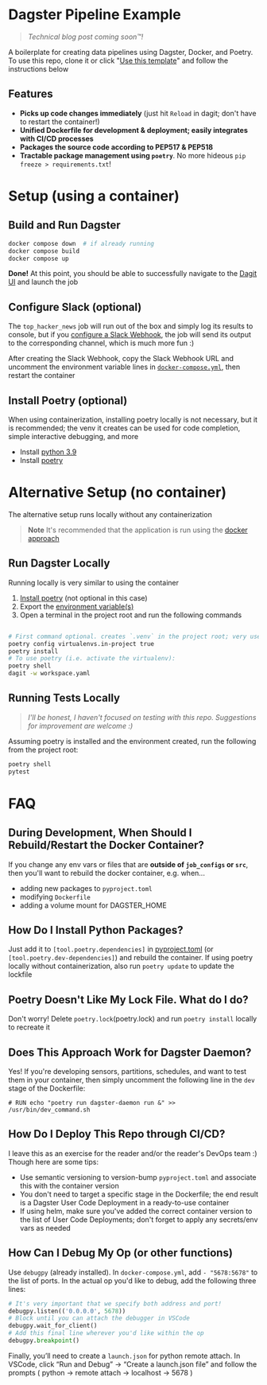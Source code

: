 # Dagster Pipeline Example

> *Technical blog post coming soon™!*

A boilerplate for creating data pipelines using Dagster, Docker, and Poetry. To use this repo, clone it or click "[Use this template](https://github.com/MileTwo/dagster-example-pipeline/generate)" and follow the instructions below
## Features
* **Picks up code changes immediately** (just hit `Reload` in dagit; don't have to restart the container!)
* **Unified Dockerfile for development & deployment; easily integrates with CI/CD processes**
* **Packages the source code according to PEP517 & PEP518**
* **Tractable package management using `poetry`**. No more hideous `pip freeze > requirements.txt`!
# Setup (using a container)

## Build and Run Dagster

``` bash
docker compose down  # if already running
docker compose build
docker compose up
```

**Done!** At this point, you should be able to successfully navigate to the [Dagit UI](https://localhost:3000) and launch the job
## Configure Slack (optional)
The `top_hacker_news` job will run out of the box and simply log its results to console, but if you [configure a Slack Webhook](https://api.slack.com/messaging/webhooks), the job will send its output to the corresponding channel, which is much more fun :)

After creating the Slack Webhook, copy the Slack Webhook URL and uncomment the environment variable lines in [`docker-compose.yml`](docker-compose.yml), then restart the container

## Install Poetry (optional)
When using containerization, installing poetry locally is not necessary, but it is recommended; the venv it creates can be used for code completion, simple interactive debugging, and more

* Install [python 3.9](https://www.python.org/downloads/release/python-398/)
* Install [poetry](https://python-poetry.org/docs/)

# Alternative Setup (no container)
The alternative setup runs locally without any containerization

> **Note** It's recommended that the application is run using the [docker approach](#setup-using-a-container)
## Run Dagster Locally
Running locally is very similar to using the container

1. [Install poetry](#install-poetry-optional) (not optional in this case)
2. Export the [environment variable(s)](#configure-slack-optional)
3. Open a terminal in the project root and run the following commands

``` bash

# First command optional. creates `.venv` in the project root; very useful when using VSCode!
poetry config virtualenvs.in-project true
poetry install
# To use poetry (i.e. activate the virtualenv):
poetry shell
dagit -w workspace.yaml
```

## Running Tests Locally

> *I'll be honest, I haven't focused on testing with this repo. Suggestions for improvement are welcome :)*

Assuming poetry is installed and the environment created, run the following from the project root:

``` bash
poetry shell
pytest 
```

# FAQ
## During Development, When Should I Rebuild/Restart the Docker Container?
If you change any env vars or files that are **outside of `job_configs` or `src`**, then you'll want to rebuild the docker container, e.g. when...
* adding new packages to `pyproject.toml`
* modifying `Dockerfile`
* adding a volume mount for DAGSTER_HOME

## How Do I Install Python Packages?
Just add it to `[tool.poetry.dependencies]` in [pyproject.toml](pyproject.toml) (or `[tool.poetry.dev-dependencies]`) and rebuild the container. If using poetry locally without containerization, also run `poetry update` to update the lockfile

## Poetry Doesn't Like My Lock File. What do I do?
Don't worry! Delete `poetry.lock`(poetry.lock) and run `poetry install` locally to recreate it
## Does This Approach Work for Dagster Daemon?
Yes! If you're developing sensors, partitions, schedules, and want to test them in your container, then simply uncomment the following line in the `dev` stage of the Dockerfile:
```
# RUN echo "poetry run dagster-daemon run &" >> /usr/bin/dev_command.sh
```

## How Do I Deploy This Repo through CI/CD?
I leave this as an exercise for the reader and/or the reader's DevOps team :) Though here are some tips:
* Use semantic versioning to version-bump `pyproject.toml` and associate this with the container version
* You don't need to target a specific stage in the Dockerfile; the end result is a Dagster User Code Deployment in a ready-to-use container
* If using helm, make sure you've added the correct container version to the list of User Code Deployments; don't forget to apply any secrets/env vars as needed

## How Can I Debug My Op (or other functions)
Use `debugpy` (already installed). In `docker-compose.yml`, add `- "5678:5678"` to the list of ports. In the actual op you'd like to debug, add the following three lines:
``` python
# It's very important that we specify both address and port!
debugpy.listen(('0.0.0.0', 5678))
# Block until you can attach the debugger in VSCode
debugpy.wait_for_client()
# Add this final line wherever you'd like within the op
debugpy.breakpoint()
```

Finally, you’ll need to create a `launch.json` for python remote attach. In VSCode, click “Run and Debug” -> “Create a launch.json file” and follow the prompts ( python -> remote attach -> localhost -> 5678 )
